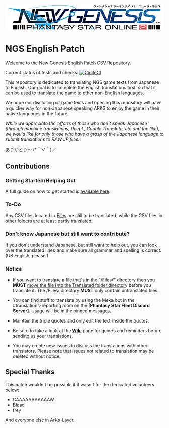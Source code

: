 <p align="center">
  <img src="./_misc/ngs_title.jpg" alt="PSO2:NGS Logo"/>
</p>

# NGS English Patch 
Welcome to the New Genesis English Patch CSV Repository.

Current status of tests and checks: [![CircleCI](https://circleci.com/gh/Arks-Layer/PSO2ENPatchCSV/tree/EN_Reboot.svg?style=svg)](https://circleci.com/gh/Arks-Layer/PSO2ENPatchCSV/tree/EN_Reboot)

This repository is dedicated to translating NGS game texts from Japanese to English. Our goal is to complete the English translations first, so that it can be used to translate the game to other non-English languages.

We hope our disclosing of game texts and opening this repository will pave a quicker way for non-Japanese speaking ARKS to enjoy the game in their native languages in the future.

<i>While we appreciate the efforts of those who don't speak Japanese (through machine translations, DeepL, Google Translate, etc and the like), we would like for only those who have a grasp of the Japanese language to submit translations to RAW JP files.</i>

ありがとう～ (*＾▽＾)／

## Contributions
### Getting Started/Helping Out
A full guide on how to get started is [available here].

### To-Do
Any CSV files located in [Files] are still to be translated, while the CSV files in other folders are at least partly translated.

### Don't know Japanese but still want to contribute?
If you don't understand Japanese, but still want to help out, you can look over the translated lines and make sure all grammar and spelling is correct. (US English, please!)

### Notice
* If you want to translate a file that's in the "/Files/" directory then you **MUST** [move the file into the Translated folder directory](https://github.com/blog/1436-moving-and-renaming-files-on-github) before you translate it. The /Files/ directory **MUST** only contain untranslated files.
* You can find stuff to translate by using the Meka bot in the #translations-reporting room on the **[Phantasy Star Fleet Discord Server]**. Usage will be in the pinned messages.

* Maintain the triple quotes and only edit the text inside the quotes.
* Be sure to take a look at the **[Wiki]** page for guides and reminders before sending us your translations.
* You may create new issues to discuss the translations with other translators. Please note that issues not related to translation may be deleted without notice.

## Special Thanks
This patch wouldn't be possible if it wasn't for the dedicated volunteers below:

- CAAAAAAAAAAAW
- Blead
- frey

And everyone else in Arks-Layer.


[Files]: https://github.com/Arks-Layer/PSO2ENPatchCSV/tree/EN_Reboot/Files
[PSO2 Discord Server]: https://discord.gg/PSO2
[Wiki]: https://github.com/Arks-Layer/PSO2ENPatchCSV/wiki
[available here]: https://github.com/Arks-Layer/PSO2ENPatchCSV/wiki/How-to-contribute
